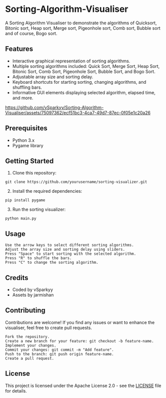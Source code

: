 # Sorting-Algorithm-Visualiser
A Sorting Algorithm Visualiser to demonstrate the algorithms of Quicksort, Bitonic sort, Heap sort, Merge sort, Pigeonhole sort, Comb sort, Bubble sort and of course, Bogo sort.

## Features

- Interactive graphical representation of sorting algorithms.
- Multiple sorting algorithms included: Quick Sort, Merge Sort, Heap Sort, Bitonic Sort, Comb Sort, Pigeonhole Sort, Bubble Sort, and Bogo Sort.
- Adjustable array size and sorting delay.
- Keyboard shortcuts for starting sorting, changing algorithms, and shuffling bars.
- Informative GUI elements displaying selected algorithm, elapsed time, and more.

https://github.com/vSparkyy/Sorting-Algorithm-Visualiser/assets/75097362/ecf51bc3-4ca7-49d7-87ec-0f05e1c20a26

## Prerequisites

- Python 3.x
- Pygame library

## Getting Started

1. Clone this repository:

```git clone https://github.com/yourusername/sorting-visualizer.git```

2. Install the required dependencies:

```pip install pygame```

3. Run the sorting visualizer:

```python main.py```

## Usage

    Use the arrow keys to select different sorting algorithms.
    Adjust the array size and sorting delay using sliders.
    Press "Space" to start sorting with the selected algorithm.
    Press "R" to shuffle the bars.
    Press "C" to change the sorting algorithm.

## Credits

- Coded by vSparkyy
- Assets by jarmishan

## Contributing

Contributions are welcome! If you find any issues or want to enhance the visualiser, feel free to create pull requests.

    Fork the repository.
    Create a new branch for your feature: git checkout -b feature-name.
    Implement your changes.
    Commit your changes: git commit -m "Add feature".
    Push to the branch: git push origin feature-name.
    Create a pull request.

## License

This project is licensed under the Apache License 2.0 - see the [LICENSE](LICENSE) file for details.

